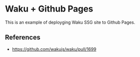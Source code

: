 # Waku + Github Pages

This is an example of deployging Waku SSG site to Github Pages.

## References

- https://github.com/wakujs/waku/pull/1699
